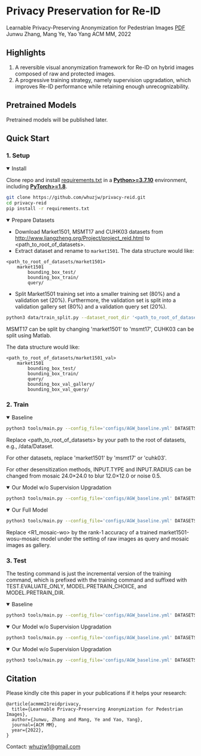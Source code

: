 # Privacy Preservation for Re-ID

Learnable Privacy-Preserving Anonymization for Pedestrian Images  [PDF](https://doi.org/10.1145/3503161.3548766)
Junwu Zhang, Mang Ye, Yao Yang
ACM MM, 2022

## Highlights

1. A reversible visual anonymization framework for Re-ID on hybrid images composed of raw and protected images.
2. A progressive training strategy, namely supervision upgradation, which improves Re-ID performance while retaining enough unrecognizability.

## Pretrained Models

Pretrained models will be published later.

## Quick Start

### 1. Setup

<details open>
<summary>Install</summary>

Clone repo and install [requirements.txt](https://github.com/ultralytics/yolov5/blob/master/requirements.txt) in a [**Python>=3.7.10**](https://www.python.org/) environment, including [**PyTorch>=1.8**](https://pytorch.org/get-started/locally/).

```bash
git clone https://github.com/whuzjw/privacy-reid.git
cd privacy-reid
pip install -r requirements.txt
```

</details>

<details open>
<summary>Prepare Datasets</summary>

- Download Market1501, MSMT17 and CUHK03 datasets from http://www.liangzheng.org/Project/project_reid.html to <path_to_root_of_datasets>.
- Extract dataset and rename to `market1501`. The data structure would like:

```
<path_to_root_of_datasets/market1501>
    market1501 
        bounding_box_test/
        bounding_box_train/
        query/
```

- Split Market1501 training set into a smaller training set (80%) and a validation set (20%). Furthermore, the validation set is split into a validation gallery set (80%) and a validation query set (20%).

```bash
python3 data/train_split.py --dataset_root_dir '<path_to_root_of_datasets>' --dataset_name 'market1501'
```

MSMT17 can be split by changing 'market1501' to  'msmt17', CUHK03 can be split using Matlab.

The data structure would like:

```
<path_to_root_of_datasets/market1501_val>
    market1501 
        bounding_box_test/
        bounding_box_train/
        query/
        bounding_box_val_gallery/
        bounding_box_val_query/
```

</details>

### 2. Train

<details open>
<summary>Baseline</summary>

```bash
python3 tools/main.py --config_file='configs/AGW_baseline.yml' DATASETS.ROOT_DIR "<path_to_root_of_datasets>" DATASETS.NAMES "('market1501')" INPUT.TYPE "mosaic" INPUT.RADIUS "24.0" OUTPUT_DIR "('./log/market1501/market1501-base-mosaic')" MODEL.MODE "C"
```

Replace <path_to_root_of_datasets> by your path to the root of datasets, e.g., /data/Dataset.

For other datasets, replace 'market1501' by 'msmt17' or 'cuhk03'.

For other desensitization methods,  INPUT.TYPE and INPUT.RADIUS can be changed from mosaic 24.0×24.0 to blur 12.0×12.0 or noise 0.5.

</details>

<details open>
<summary>Our Model w/o Supervision Upgradation</summary>

```bash
python3 tools/main.py --config_file='configs/AGW_baseline.yml' DATASETS.ROOT_DIR "<path_to_root_of_datasets>" DATASETS.NAMES "('market1501')" INPUT.TYPE "mosaic" INPUT.RADIUS "24.0" OUTPUT_DIR "('./log/market1501/market1501-wosu-mosaic')"
```

</details>

<details open>
<summary>Our Full Model</summary>

```bash
python3 tools/main.py --config_file='configs/AGW_baseline.yml' DATASETS.ROOT_DIR "<path_to_root_of_datasets>" DATASETS.NAMES "('market1501_val')" INPUT.TYPE "mosaic" INPUT.RADIUS "24.0" OUTPUT_DIR "('./log/market1501/market1501-full-mosaic')" MODEL.VAL_R1 "<R1_wosu-mosaic>"
```

Replace <R1_mosaic-wo> by the rank-1 accuracy of a trained market1501-wosu-mosaic model under the setting of raw images as query and mosaic images as gallery.

</details>

### 3. Test

The testing command is just the incremental version of the training command, which is prefixed with the training command and suffixed with TEST.EVALUATE_ONLY, MODEL.PRETRAIN_CHOICE, and MODEL.PRETRAIN_DIR. 

<details open>
<summary>Baseline</summary>

```bash
python3 tools/main.py --config_file='configs/AGW_baseline.yml' DATASETS.ROOT_DIR "<path_to_root_of_datasets>" DATASETS.NAMES "('market1501')" INPUT.TYPE "mosaic" INPUT.RADIUS "24.0" OUTPUT_DIR "('./log/market1501/test/market1501-base-mosaic')" MODEL.MODE "C" TEST.EVALUATE_ONLY "('on')" MODEL.PRETRAIN_CHOICE "('self')" MODEL.PRETRAIN_DIR "./log/market1501/market1501-base-mosaic"
```

</details>

<details open>
<summary>Our Model w/o Supervision Upgradation</summary>

```bash
python3 tools/main.py --config_file='configs/AGW_baseline.yml' DATASETS.ROOT_DIR "<path_to_root_of_datasets>" DATASETS.NAMES "('market1501')" INPUT.TYPE "mosaic" INPUT.RADIUS "24.0" OUTPUT_DIR "('./log/market1501/test/market1501-wosu-mosaic')" TEST.EVALUATE_ONLY "('on')" MODEL.PRETRAIN_CHOICE "('self')" MODEL.PRETRAIN_DIR "./log/market1501/market1501-wosu-mosaic"
```

</details>

<details open>
<summary>Our Model w/o Supervision Upgradation</summary>

```bash
python3 tools/main.py --config_file='configs/AGW_baseline.yml' DATASETS.ROOT_DIR "<path_to_root_of_datasets>" DATASETS.NAMES "('market1501')" INPUT.TYPE "mosaic" INPUT.RADIUS "24.0" OUTPUT_DIR "('./log/market1501/test/market1501-full-mosaic')" TEST.EVALUATE_ONLY "('on')" MODEL.PRETRAIN_CHOICE "('self')" MODEL.PRETRAIN_DIR "./log/market1501/market1501-full-mosaic"
```

</details>

## Citation

Please kindly cite this paper in your publications if it helps your research:

```
@article{acmmm21reidprivacy,
  title={Learnable Privacy-Preserving Anonymization for Pedestrian Images},
  author={Junwu, Zhang and Mang, Ye and Yao, Yang},
  journal={ACM MM},
  year={2022},
}
```

Contact: [whuzjw1@gmail.com](mailto:whuzjw1@gmail.com)
